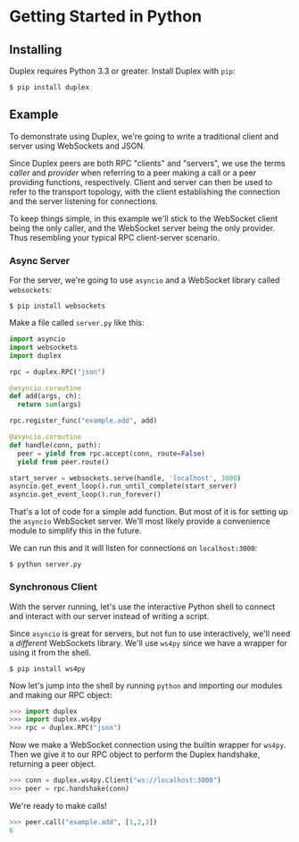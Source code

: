 # Getting Started in Python

## Installing

Duplex requires Python 3.3 or greater. Install Duplex with `pip`:

```
$ pip install duplex
```

## Example

To demonstrate using Duplex, we're going to write a traditional client and server using WebSockets and JSON.

Since Duplex peers are both RPC "clients" and "servers", we use the terms *caller* and *provider* when referring to a peer making a call or a peer providing functions, respectively. Client and server can then be used to refer to the transport topology, with the client establishing the connection and the server listening for connections.

To keep things simple, in this example we'll stick to the WebSocket client being the only caller, and the WebSocket server being the only provider. Thus resembling your typical RPC client-server scenario.

### Async Server

For the server, we're going to use `asyncio` and a WebSocket library called `websockets`:

```
$ pip install websockets
```

Make a file called `server.py` like this:

```python
import asyncio
import websockets
import duplex

rpc = duplex.RPC("json")

@asyncio.coroutine
def add(args, ch):
  return sum(args)

rpc.register_func("example.add", add)

@asyncio.coroutine
def handle(conn, path):
  peer = yield from rpc.accept(conn, route=False)
  yield from peer.route()

start_server = websockets.serve(handle, 'localhost', 3000)
asyncio.get_event_loop().run_until_complete(start_server)
asyncio.get_event_loop().run_forever()
```

That's a lot of code for a simple add function. But most of it is for setting up the `asyncio` WebSocket server. We'll most likely provide a convenience module to simplify this in the future.

We can run this and it will listen for connections on `localhost:3000`:

```
$ python server.py
```

### Synchronous Client

With the server running, let's use the interactive Python shell to connect and interact with our server instead of writing a script.

Since `asyncio` is great for servers, but not fun to use interactively, we'll need a *different* WebSockets library. We'll use `ws4py` since we have a wrapper for using it from the shell.

```
$ pip install ws4py
```

Now let's jump into the shell by running `python` and importing our modules and making our RPC object:

```python
>>> import duplex
>>> import duplex.ws4py
>>> rpc = duplex.RPC("json")
```

Now we make a WebSocket connection using the builtin wrapper for `ws4py`. Then we give it to our RPC object to perform the Duplex handshake, returning a peer object.

```python
>>> conn = duplex.ws4py.Client("ws://localhost:3000")
>>> peer = rpc.handshake(conn)
```

We're ready to make calls!

```python
>>> peer.call("example.add", [1,2,3])
6
```
